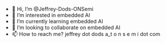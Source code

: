 - 👋 Hi, I’m @Jeffrey-Dods-ONSemi
- 👀 I’m interested in embedded AI
- 🌱 I’m currently learning embedded AI
- 💞️ I’m looking to collaborate on embedded AI
- 📫 How to reach me? jeffrey dot dods a_t o n s e m i  dot  com

<!---
Jeffrey-Dods-ONSemi/Jeffrey-Dods-ONSemi is a ✨ special ✨ repository because its `README.md` (this file) appears on your GitHub profile.
You can click the Preview link to take a look at your changes.
--->

